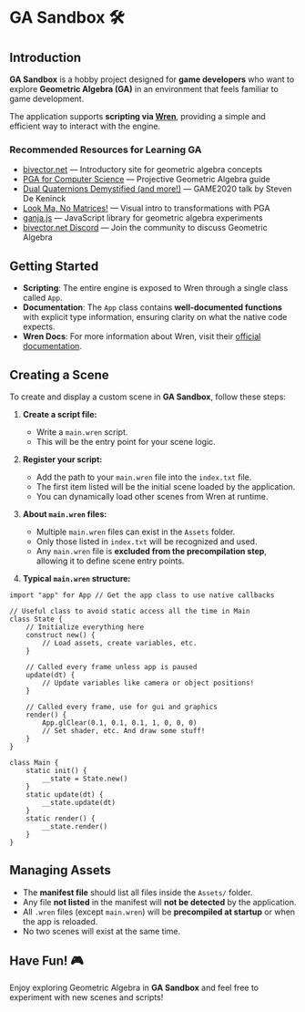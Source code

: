 ﻿# **GA Sandbox** 🛠️  

## **Introduction**  
**GA Sandbox** is a hobby project designed for **game developers** who want to explore **Geometric Algebra (GA)** in an environment that feels familiar to game development.  

The application supports **scripting via [Wren](https://wren.io/)**, providing a simple and efficient way to interact with the engine.  

### **Recommended Resources for Learning GA**  
- [bivector.net](https://bivector.net/) — Introductory site for geometric algebra concepts  
- [PGA for Computer Science](https://bivector.net/PGA4CS.html) — Projective Geometric Algebra guide  
- [Dual Quaternions Demystified (and more!)](https://www.youtube.com/watch?v=ichOiuBoBoQ) — GAME2020 talk by Steven De Keninck
- [Look Ma, No Matrices!](https://enkimute.github.io/LookMaNoMatrices/) — Visual intro to transformations with PGA  
- [ganja.js](https://enkimute.github.io/ganja.js/) — JavaScript library for geometric algebra experiments  
- [bivector.net Discord](https://discord.com/invite/vGY6pPk) — Join the community to discuss Geometric Algebra

## **Getting Started**  
- **Scripting**: The entire engine is exposed to Wren through a single class called `App`.  
- **Documentation**: The `App` class contains **well-documented functions** with explicit type information, ensuring clarity on what the native code expects.  
- **Wren Docs**: For more information about Wren, visit their [official documentation](https://wren.io/).

## **Creating a Scene**  
To create and display a custom scene in **GA Sandbox**, follow these steps:  

1. **Create a script file:**  
   - Write a `main.wren` script.  
   - This will be the entry point for your scene logic.

2. **Register your script:**  
   - Add the path to your `main.wren` file into the `index.txt` file.  
   - The first item listed will be the initial scene loaded by the application.  
   - You can dynamically load other scenes from Wren at runtime.

3. **About `main.wren` files:**  
   - Multiple `main.wren` files can exist in the `Assets` folder.
   - Only those listed in `index.txt` will be recognized and used.
   - Any `main.wren` file is **excluded from the precompilation step**, allowing it to define scene entry points.

4. **Typical `main.wren` structure:**

```wren
import "app" for App // Get the app class to use native callbacks

// Useful class to avoid static access all the time in Main
class State {
    // Initialize everything here
    construct new() {
        // Load assets, create variables, etc.
    }

    // Called every frame unless app is paused
    update(dt) {
        // Update variables like camera or object positions!
    }

    // Called every frame, use for gui and graphics
    render() {
        App.glClear(0.1, 0.1, 0.1, 1, 0, 0, 0)
        // Set shader, etc. And draw some stuff!
    }
}

class Main {
    static init() {
        __state = State.new()
    }
    static update(dt) {
        __state.update(dt)
    }
    static render() {
        __state.render()
    }
}
```

## **Managing Assets**  
- The **manifest file** should list all files inside the `Assets/` folder.  
- Any file **not listed** in the manifest will **not be detected** by the application.  
- All `.wren` files (except `main.wren`) will be **precompiled at startup** or when the app is reloaded.  
- No two scenes will exist at the same time.  

## **Have Fun!** 🎮  
Enjoy exploring Geometric Algebra in **GA Sandbox** and feel free to experiment with new scenes and scripts!